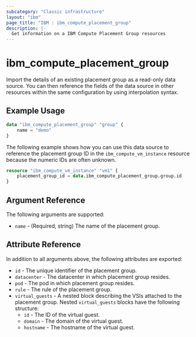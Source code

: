 ```yaml
---
subcategory: "Classic infrastructure"
layout: "ibm"
page_title: "IBM : ibm_compute_placement_group"
description: |-
  Get information on a IBM Compute Placement Group resources
---
```


# ibm\_compute_placement_group

Import the details of an existing placement group as a read-only data source. You can then reference the fields of the data source in other resources within the same configuration by using interpolation syntax.

## Example Usage

```terraform
data "ibm_compute_placement_group" "group" {
    name = "demo"
}
```

The following example shows how you can use this data source to reference the placement group ID in the `ibm_compute_vm_instance` resource because the numeric IDs are often unknown.

```terraform
resource "ibm_compute_vm_instance" "vm1" {
    placement_group_id = data.ibm_compute_placement_group.group.id
}
```

## Argument Reference

The following arguments are supported:

* `name` - (Required, string) The name of the placement group.

## Attribute Reference

In addition to all arguments above, the following attributes are exported:

* `id` - The unique identifier of the placement group.
* `datacenter` - The datacenter in which placement group resides.
* `pod` - The pod in which placement group resides.
* `rule` - The rule of the placement group.
* `virtual_guests` - A nested block describing the VSIs attached to the placement group. Nested `virtual_guests` blocks have the following structure:
  * `id` - The ID of the virtual guest.
  * `domain` - The domain of the virtual guest.
  * `hostname` - The hostname of the virtual guest.



